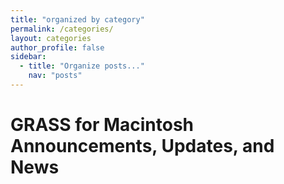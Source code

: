 ```yaml
---
title: "organized by category"
permalink: /categories/
layout: categories
author_profile: false
sidebar:
  - title: "Organize posts..."
    nav: "posts"
---
```


# GRASS for Macintosh Announcements, Updates, and News
